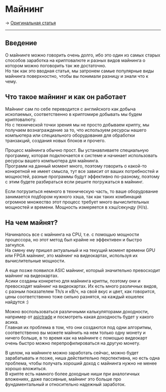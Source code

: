 # Майнинг
-> [Оригинальная статья](https://teletype.in/@greezblog/maining_3.10)

---

## Введение
О майнинге можно говорить очень долго, ибо это один из самых старых способов заработка на криптовалюте и разных видов майнинга о котором можно поговорить так же достаточно.  
Но так как это вводная статья, мы затронем самые популярные виды майнинга поверхностно, чтобы вы понимали разницу и знали что к чему.

## Что такое майнинг и как он работает
Майнинг сам по себе переводится с английского как добыча ископаемых, соответственно в криптомире добывать мы будем криптовалюту.  
Но с технической точки зрения мы не просто добываем крипту, мы получаем вознаграждение за то, что используем ресурсы нашего компьютера или специального оборудования для обработки транзакций, создания новых блоков и прочего.

Процесс майнинга обычно прост. Вы устанавливаете специальную программу, которая подключается к системе и начинает использовать ресурсы вашего компьютера для майнинга.  
Программ на данный момент много, поэтому говорить о какой-то конкретной не имеет смысла, тут все зависит от ваших потребностей и мощностей, разные программы будут эффективно по-разному, поэтому с этим будете разбираться если решите погружаться в майнинг.

Если погрузиться немного в техническую часть, то ваше оборудование занимается подбором нужного хэша, так как таких комбинаций огромное множество этот процесс требует много вычислительных мощностей и времени. Мощность измеряется в хэш/секунду (H/s).

## На чем майнят?
Начиналось все с майнинга на CPU, т.е. с помощью мощности процессора, но этот метод был крайне не эффективен и быстро загнулся.  
На смену ему пришел актуальный и на текущий момент времени GPU или FPGA майнинг, это майнинг на видеокартах, используя их вычислительные мощности.

А еще позже появился ASIC майнинг, который значительно превосходит майнинг на видеокартах.  
Асики созданы конкретно для майнинга крипты, поэтому они и превосходят майнинг на видеокартах. Их есть много различных видов, с разным показателем Th/s и кВ/ч, на свой вкус и цвет, как говорится, цены соответственно тоже сильно разнятся, на каждый кошелек найдутся :)

Можно воспользоваться различными калькуляторами доходности, например от [asictrade](https://asictrade.com/calc.html) и посмотреть какая доходность будет у какого асика.  
Главная их проблема в том, что они создаются под одни алгоритмы, соответственно вы можете майнить на нем только одну монету и ничего больше, в то время как на майнинге с помощью видеокарт очень быстро можно перепрофилироваться на другую монету.

В целом, на майнинге можно заработать сейчас, можно будет зарабатывать и позже, ниша действительно перспективна, но есть одна проблема, чтобы получать хороший доход с майнинга нужно не менее хорошо вложиться.  
В крипте есть намного более доходные ниши при аналогичных вложениях, даже пассивные, майнинг это больше про фундаментальный и относительно надежный заработок.